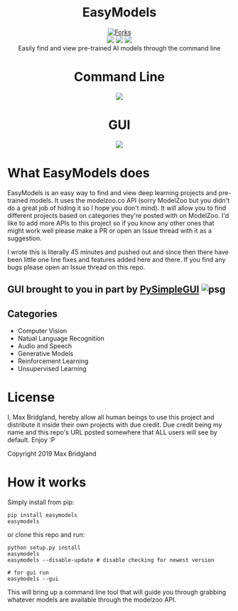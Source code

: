 <h1 align="center">EasyModels</h1>
<p align="center">
  <a href="https://discord.gg/7VN9VZe"><img src="https://steamcdn-a.akamaihd.net/steamcommunity/public/images/clans/27090541/8dd5c907f2a0eecb73dc6a4776fc9a25878ebcdd.png" alt="Forks"></a>
  </br>
  <img src="https://pepy.tech/badge/easymodels" />
  <img src="https://pepy.tech/badge/easymodels/week" />
  <img src="https://pepy.tech/badge/easymodels/month" />
  </br>Easily find and view pre-trained AI models through the command line
  <h1 align="center">Command Line</h1>
  <p align="center"><img src="https://github.com/M4cs/EasyModels/raw/master/easymodels.gif" /></p>
  <h1 align="center">GUI</h1>
  <p align="center"><img src="https://github.com/M4cs/EasyModels/raw/master/easymodels-gui.gif" /></p>
</p>

# What EasyModels does

EasyModels is an easy way to find and view deep learning projects and pre-trained models. It uses the modelzoo.co API (sorry ModelZoo but you didn't do a great job of hiding it so I hope you don't mind). It will allow you to find different projects based on categories they're posted with on ModelZoo. I'd like to add more APIs to this project so if you know any other ones that might work well please make a PR or open an Issue thread with it as a suggestion. 

I wrote this is literally 45 minutes and pushed out and since then there have been little one line fixes and features added here and there. If you find any bugs please open an Issue thread on this repo.

## GUI brought to you in part by [PySimpleGUI](https://github.com/PySimpleGUI/PySimpleGUI) ![psg](https://cdn.discordapp.com/emojis/575678912588283904.png?v=1)
## Categories

- Computer Vision
- Natual Language Recognition
- Audio and Speech
- Generative Models
- Reinforcement Learning
- Unsupervised Learning

# License

I, Max Bridgland, hereby allow all human beings to use this project and distribute it inside their own projects with due credit. Due credit being my name and this repo's URL posted somewhere that ALL users will see by default. Enjoy :P

Copyright 2019 Max Bridgland

# How it works


Simply install from pip:

```
pip install easymodels
easymodels
```

or clone this repo and run:
```
python setup.py install
easymodels
easymodels --disable-update # disable checking for newest version

# for gui run
easymodels --gui
```

This will bring up a command line tool that will guide you through grabbing whatever models are available through the modelzoo API.
